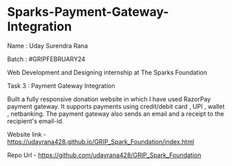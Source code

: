 # Sparks-Payment-Gateway-Integration

Name : Uday Surendra Rana

Batch : #GRIPFEBRUARY24

Web Development and Designing internship at The Sparks Foundation

Task 3 : Payment Gateway Integration

Built a fully responsive donation website in which I have used RazorPay payment gateway. It supports payments using credit/debit card , UPI , wallet , netbanking. The payment gateway also sends an email and a receipt to the recipient's email-id.

Website link - https://udayrana428.github.io/GRIP_Spark_Foundation/index.html

Repo Url - https://github.com/udayrana428/GRIP_Spark_Foundation
